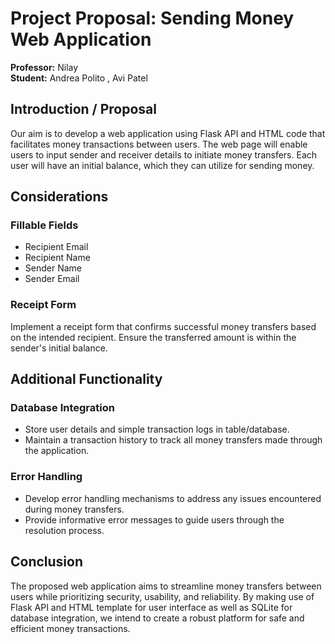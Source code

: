 # Project Proposal: Sending Money Web Application

**Professor:** Nilay  
**Student:** Andrea Polito  , Avi Patel

## Introduction / Proposal

Our aim is to develop a web application using Flask API and HTML code that facilitates money transactions between users. The web page will enable users to input sender and receiver details to initiate money transfers. Each user will have an initial balance, which they can utilize for sending money.

## Considerations

### Fillable Fields
- Recipient Email
- Recipient Name
- Sender Name
- Sender Email

### Receipt Form
Implement a receipt form that confirms successful money transfers based on the intended recipient.
Ensure the transferred amount is within the sender's initial balance.

## Additional Functionality

### Database Integration
- Store user details and simple transaction logs in table/database.
- Maintain a transaction history to track all money transfers made through the application.

### Error Handling
- Develop error handling mechanisms to address any issues encountered during money transfers.
- Provide informative error messages to guide users through the resolution process.

## Conclusion

The proposed web application aims to streamline money transfers between users while prioritizing security, usability, and reliability. By making use of Flask API and HTML template for user interface as well as SQLite for database integration, we intend to create a robust platform for safe and efficient money transactions.
